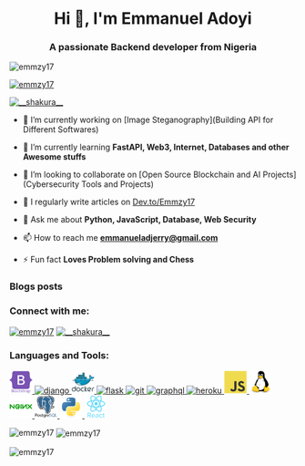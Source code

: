 <h1 align="center">Hi 👋, I'm Emmanuel Adoyi</h1>
<h3 align="center">A passionate Backend developer from Nigeria</h3>

<p align="left"> <img src="https://komarev.com/ghpvc/?username=emmzy17&label=Profile%20views&color=0e75b6&style=flat" alt="emmzy17" /> </p>

<p align="left"> <a href="https://github.com/ryo-ma/github-profile-trophy"><img src="https://github-profile-trophy.vercel.app/?username=emmzy17" alt="emmzy17" /></a> </p>

<p align="left"> <a href="https://twitter.com/__shakura__" target="blank"><img src="https://img.shields.io/twitter/follow/__shakura__?logo=twitter&style=for-the-badge" alt="__shakura__" /></a> </p>

- 🔭 I’m currently working on [Image Steganography](Building API for Different Softwares)

- 🌱 I’m currently learning **FastAPI, Web3, Internet, Databases and other Awesome stuffs**

- 👯 I’m looking to collaborate on [Open Source Blockchain and AI Projects](Cybersecurity Tools and Projects)

- 📝 I regularly write articles on [Dev.to/Emmzy17](Dev.to/Emmzy17)

- 💬 Ask me about **Python, JavaScript, Database, Web Security**

- 📫 How to reach me **emmanueladjerry@gmail.com**

- ⚡ Fun fact **Loves Problem solving and Chess**

### Blogs posts
<!-- BLOG-POST-LIST:START -->
<!-- BLOG-POST-LIST:END -->

<h3 align="left">Connect with me:</h3>
<p align="left">
<a href="https://dev.to/emmzy17" target="blank"><img align="center" src="https://raw.githubusercontent.com/rahuldkjain/github-profile-readme-generator/master/src/images/icons/Social/devto.svg" alt="emmzy17" height="30" width="40" /></a>
<a href="https://twitter.com/__shakura__" target="blank"><img align="center" src="https://raw.githubusercontent.com/rahuldkjain/github-profile-readme-generator/master/src/images/icons/Social/twitter.svg" alt="__shakura__" height="30" width="40" /></a>
</p>

<h3 align="left">Languages and Tools:</h3>
<p align="left"> <a href="https://getbootstrap.com" target="_blank" rel="noreferrer"> <img src="https://raw.githubusercontent.com/devicons/devicon/master/icons/bootstrap/bootstrap-plain-wordmark.svg" alt="bootstrap" width="40" height="40"/> </a> <a href="https://www.djangoproject.com/" target="_blank" rel="noreferrer"> <img src="https://cdn.worldvectorlogo.com/logos/django.svg" alt="django" width="40" height="40"/> </a> <a href="https://www.docker.com/" target="_blank" rel="noreferrer"> <img src="https://raw.githubusercontent.com/devicons/devicon/master/icons/docker/docker-original-wordmark.svg" alt="docker" width="40" height="40"/> </a> <a href="https://flask.palletsprojects.com/" target="_blank" rel="noreferrer"> <img src="https://www.vectorlogo.zone/logos/pocoo_flask/pocoo_flask-icon.svg" alt="flask" width="40" height="40"/> </a> <a href="https://git-scm.com/" target="_blank" rel="noreferrer"> <img src="https://www.vectorlogo.zone/logos/git-scm/git-scm-icon.svg" alt="git" width="40" height="40"/> </a> <a href="https://graphql.org" target="_blank" rel="noreferrer"> <img src="https://www.vectorlogo.zone/logos/graphql/graphql-icon.svg" alt="graphql" width="40" height="40"/> </a> <a href="https://heroku.com" target="_blank" rel="noreferrer"> <img src="https://www.vectorlogo.zone/logos/heroku/heroku-icon.svg" alt="heroku" width="40" height="40"/> </a> <a href="https://developer.mozilla.org/en-US/docs/Web/JavaScript" target="_blank" rel="noreferrer"> <img src="https://raw.githubusercontent.com/devicons/devicon/master/icons/javascript/javascript-original.svg" alt="javascript" width="40" height="40"/> </a> <a href="https://www.linux.org/" target="_blank" rel="noreferrer"> <img src="https://raw.githubusercontent.com/devicons/devicon/master/icons/linux/linux-original.svg" alt="linux" width="40" height="40"/> </a> <a href="https://www.nginx.com" target="_blank" rel="noreferrer"> <img src="https://raw.githubusercontent.com/devicons/devicon/master/icons/nginx/nginx-original.svg" alt="nginx" width="40" height="40"/> </a> <a href="https://www.postgresql.org" target="_blank" rel="noreferrer"> <img src="https://raw.githubusercontent.com/devicons/devicon/master/icons/postgresql/postgresql-original-wordmark.svg" alt="postgresql" width="40" height="40"/> </a> <a href="https://www.python.org" target="_blank" rel="noreferrer"> <img src="https://raw.githubusercontent.com/devicons/devicon/master/icons/python/python-original.svg" alt="python" width="40" height="40"/> </a> <a href="https://reactjs.org/" target="_blank" rel="noreferrer"> <img src="https://raw.githubusercontent.com/devicons/devicon/master/icons/react/react-original-wordmark.svg" alt="react" width="40" height="40"/> </a> </p>

<p><img align="left" src="https://github-readme-stats.vercel.app/api/top-langs?username=emmzy17&show_icons=true&locale=en&layout=compact" alt="emmzy17" /></p>

<p>&nbsp;<img align="center" src="https://github-readme-stats.vercel.app/api?username=emmzy17&show_icons=true&locale=en" alt="emmzy17" /></p>

<p><img align="center" src="https://github-readme-streak-stats.herokuapp.com/?user=emmzy17&" alt="emmzy17" /></p>

